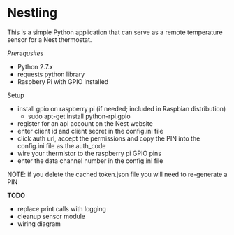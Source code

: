 Nestling
==========

This is a simple Python application that can serve as a remote temperature sensor for a Nest thermostat. 

_Prerequsites_
* Python 2.7.x
* requests python library
* Raspbery Pi with GPIO installed


Setup
* install gpio on raspberry pi (if needed; included in Raspbian distribution)
   - sudo apt-get install python-rpi.gpio
* register for an api account on the Nest website
* enter client id and client secret in the config.ini file
* click auth url, accept the permissions and copy the PIN into the config.ini file as the auth_code
* wire your thermistor to the raspberry pi GPIO pins
* enter the data channel number in the config.ini file


NOTE: if you delete the cached token.json file you will need to re-generate a PIN 

**TODO**
* replace print calls with logging
* cleanup sensor module
* wiring diagram
